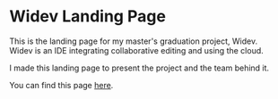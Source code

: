 Widev Landing Page
===

This is the landing page for my master's graduation project, Widev.  
Widev is an IDE integrating collaborative editing and using the cloud.

I made this landing page to present the project and the team behind it.

You can find this page [here](http://eip.epitech.eu/2015/widev/).
